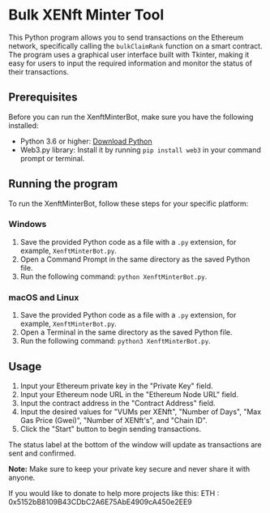 # Bulk XENft Minter Tool

This Python program allows you to send transactions on the Ethereum network, specifically calling the `bulkClaimRank` function on a smart contract. The program uses a graphical user interface built with Tkinter, making it easy for users to input the required information and monitor the status of their transactions.

## Prerequisites

Before you can run the XenftMinterBot, make sure you have the following installed:

- Python 3.6 or higher: [Download Python](https://www.python.org/downloads/)
- Web3.py library: Install it by running `pip install web3` in your command prompt or terminal.

## Running the program

To run the XenftMinterBot, follow these steps for your specific platform:

### Windows

1. Save the provided Python code as a file with a `.py` extension, for example, `XenftMinterBot.py`.
2. Open a Command Prompt in the same directory as the saved Python file.
3. Run the following command: `python XenftMinterBot.py`.

### macOS and Linux

1. Save the provided Python code as a file with a `.py` extension, for example, `XenftMinterBot.py`.
2. Open a Terminal in the same directory as the saved Python file.
3. Run the following command: `python3 XenftMinterBot.py`.

## Usage

1. Input your Ethereum private key in the "Private Key" field.
2. Input your Ethereum node URL in the "Ethereum Node URL" field.
3. Input the contract address in the "Contract Address" field.
4. Input the desired values for "VUMs per XENft", "Number of Days", "Max Gas Price (Gwei)", "Number of XENft's", and "Chain ID".
5. Click the "Start" button to begin sending transactions.

The status label at the bottom of the window will update as transactions are sent and confirmed.

**Note:** Make sure to keep your private key secure and never share it with anyone.

If you would like to donate to help more projects like this: ETH : 0x5152bB8109B43CDbC2A6E75AbE4909cA450e2EE9
